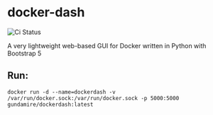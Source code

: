 # docker-dash
![Ci Status](https://github.com/declan-wade/docker-dash/actions/workflows/docker-image.yml/badge.svg)

A very lightweight web-based GUI for Docker written in Python with Bootstrap 5

## Run:

```docker run -d --name=dockerdash -v /var/run/docker.sock:/var/run/docker.sock -p 5000:5000 gundamire/dockerdash:latest```

